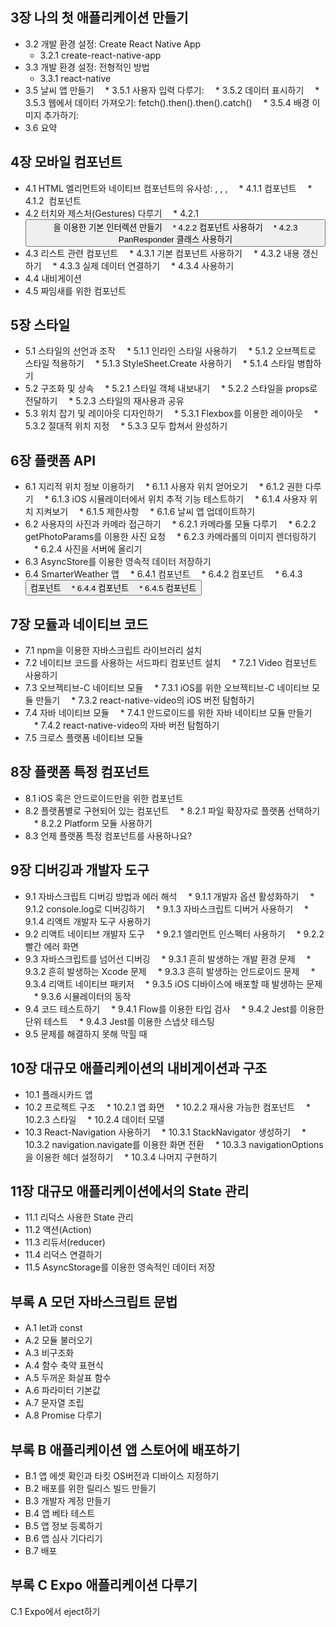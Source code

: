 ## 3장 나의 첫 애플리케이션 만들기
* 3.2 개발 환경 설정: Create React Native App
	* 3.2.1 create-react-native-app
* 3.3 개발 환경 설정: 전형적인 방법
	* 3.3.1 react-native
* 3.5 날씨 앱 만들기
　* 3.5.1 사용자 입력 다루기: <TextInput />
　* 3.5.2 데이터 표시하기
　* 3.5.3 웹에서 데이터 가져오기: fetch().then().then().catch()
　* 3.5.4 배경 이미지 추가하기: <Image />
* 3.6 요약

## 4장 모바일 컴포넌트
* 4.1 HTML 엘리먼트와 네이티브 컴포넌트의 유사성: <View>, <Image>, <Text>, <FlatList>
　* 4.1.1 <Text> 컴포넌트
　* 4.1.2 <Image> 컴포넌트
* 4.2 터치와 제스처(Gestures) 다루기
　* 4.2.1 <Button>을 이용한 기본 인터렉션 만들기
　* 4.2.2 <TouchableHighlight> 컴포넌트 사용하기
　* 4.2.3 PanResponder 클래스 사용하기
* 4.3 리스트 관련 컴포넌트
　* 4.3.1 기본 <FlatList> 컴포넌트 사용하기
　* 4.3.2 <FlatList> 내용 갱신하기
　* 4.3.3 실제 데이터 연결하기
　* 4.3.4 <SectionList> 사용하기
* 4.4 내비게이션
* 4.5 짜임새를 위한 컴포넌트

## 5장 스타일
* 5.1 스타일의 선언과 조작
　* 5.1.1 인라인 스타일 사용하기
　* 5.1.2 오브젝트로 스타일 적용하기
　* 5.1.3 StyleSheet.Create 사용하기
　* 5.1.4 스타일 병합하기
* 5.2 구조화 및 상속
　* 5.2.1 스타일 객체 내보내기
　* 5.2.2 스타일을 props로 전달하기
　* 5.2.3 스타일의 재사용과 공유
* 5.3 위치 잡기 및 레이아웃 디자인하기
　* 5.3.1 Flexbox를 이용한 레이아웃
　* 5.3.2 절대적 위치 지정
　* 5.3.3 모두 합쳐서 완성하기

## 6장 플랫폼 API
* 6.1 지리적 위치 정보 이용하기
　* 6.1.1 사용자 위치 얻어오기
　* 6.1.2 권한 다루기
　* 6.1.3 iOS 시뮬레이터에서 위치 추적 기능 테스트하기
　* 6.1.4 사용자 위치 지켜보기
　* 6.1.5 제한사항
　* 6.1.6 날씨 앱 업데이트하기
* 6.2 사용자의 사진과 카메라 접근하기
　* 6.2.1 카메라롤 모듈 다루기
　* 6.2.2 getPhotoParams를 이용한 사진 요청
　* 6.2.3 카메라롤의 이미지 렌더링하기
　* 6.2.4 사진을 서버에 올리기
* 6.3 AsyncStore를 이용한 영속적 데이터 저장하기
* 6.4 SmarterWeather 앱
　* 6.4.1 <WeatherProject> 컴포넌트
　* 6.4.2 <Forecast> 컴포넌트
　* 6.4.3 <Button> 컴포넌트
　* 6.4.4 <LocationButton> 컴포넌트
　* 6.4.5 <PhotoBackdrop> 컴포넌트

## 7장 모듈과 네이티브 코드
* 7.1 npm을 이용한 자바스크립트 라이브러리 설치
* 7.2 네이티브 코드를 사용하는 서드파티 컴포넌트 설치
　* 7.2.1 Video 컴포넌트 사용하기
* 7.3 오브젝티브-C 네이티브 모듈
　* 7.3.1 iOS를 위한 오브젝티브-C 네이티브 모듈 만들기
　* 7.3.2 react-native-video의 iOS 버전 탐험하기
* 7.4 자바 네이티브 모듈
　* 7.4.1 안드로이드를 위한 자바 네이티브 모듈 만들기
　* 7.4.2 react-native-video의 자바 버전 탐험하기
* 7.5 크로스 플랫폼 네이티브 모듈

## 8장 플랫폼 특정 컴포넌트
* 8.1 iOS 혹은 안드로이드만을 위한 컴포넌트
* 8.2 플랫폼별로 구현되어 있는 컴포넌트
　* 8.2.1 파일 확장자로 플랫폼 선택하기
　* 8.2.2 Platform 모듈 사용하기
* 8.3 언제 플랫폼 특정 컴포넌트를 사용하나요?

## 9장 디버깅과 개발자 도구
* 9.1 자바스크립트 디버깅 방법과 에러 해석
　* 9.1.1 개발자 옵션 활성화하기
　* 9.1.2 console.log로 디버깅하기
　* 9.1.3 자바스크립트 디버거 사용하기
　* 9.1.4 리액트 개발자 도구 사용하기
* 9.2 리액트 네이티브 개발자 도구
　* 9.2.1 엘리먼트 인스펙터 사용하기
　* 9.2.2 빨간 에러 화면
* 9.3 자바스크립트를 넘어선 디버깅
　* 9.3.1 흔히 발생하는 개발 환경 문제
　* 9.3.2 흔히 발생하는 Xcode 문제
　* 9.3.3 흔히 발생하는 안드로이드 문제
　* 9.3.4 리액트 네이티브 패키저
　* 9.3.5 iOS 디바이스에 배포할 때 발생하는 문제
　* 9.3.6 시뮬레이터의 동작
* 9.4 코드 테스트하기
　* 9.4.1 Flow를 이용한 타입 검사
　* 9.4.2 Jest를 이용한 단위 테스트
　* 9.4.3 Jest를 이용한 스냅샷 테스팅
* 9.5 문제를 해결하지 못해 막힐 때

## 10장 대규모 애플리케이션의 내비게이션과 구조
* 10.1 플래시카드 앱
* 10.2 프로젝트 구조
　* 10.2.1 앱 화면
　* 10.2.2 재사용 가능한 컴포넌트
　* 10.2.3 스타일
　* 10.2.4 데이터 모델
* 10.3 React-Navigation 사용하기
　* 10.3.1 StackNavigator 생성하기
　* 10.3.2 navigation.navigate를 이용한 화면 전환
　* 10.3.3 navigationOptions을 이용한 헤더 설정하기
　* 10.3.4 나머지 구현하기

## 11장 대규모 애플리케이션에서의 State 관리
* 11.1 리덕스 사용한 State 관리
* 11.2 액션(Action)
* 11.3 리듀서(reducer)
* 11.4 리덕스 연결하기
* 11.5 AsyncStorage를 이용한 영속적인 데이터 저장

## 부록 A 모던 자바스크립트 문법
* A.1 let과 const
* A.2 모듈 불러오기
* A.3 비구조화
* A.4 함수 축약 표현식
* A.5 두꺼운 화살표 함수
* A.6 파라미터 기본값
* A.7 문자열 조립
* A.8 Promise 다루기

## 부록 B 애플리케이션 앱 스토어에 배포하기
* B.1 앱 에셋 확인과 타킷 OS버전과 디바이스 지정하기
* B.2 배포를 위한 릴리스 빌드 만들기
* B.3 개발자 계정 만들기
* B.4 앱 베타 테스트
* B.5 앱 정보 등록하기
* B.6 앱 심사 기다리기
* B.7 배포

## 부록 C Expo 애플리케이션 다루기
C.1 Expo에서 eject하기 